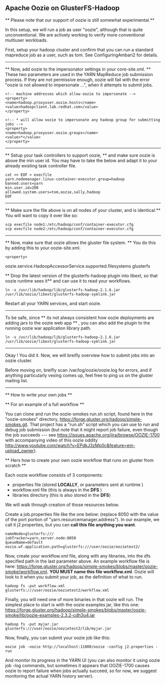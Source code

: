 Apache Oozie on GlusterFS-Hadoop
--------------------------------

** Please note that our support of oozie is still somewhat experimental.** 

In this setup, we will run a job as user "oozie", although that is quite unconventional.  We are actively working to verify more conventional multiuser workloads. 

First, setup your hadoop cluster and confirm that you can run a standard mapreduce job as a user, such as tom.  See ConfiguringAmbari2 for details.

--------------------

** Now, add oozie to the impersonator settings in your core-site.xml. **  These two parameters are used in the YARN MapReduce job submission process.  If they are not permissive enough, oozie will fail with the error "oozie is not allowed to impersonate ...", when it attempts to submit jobs.   

    <!-- machine addresses which allow oozie to impersonate --> 
    <property>
    <name>hadoop.proxyuser.oozie.hosts</name>
    <value>hadoopclient.lab.redhat.com</value>
    </property>
    
    <!-- * will allow oozie to impersonate any hadoop group for submitting jobs -->
    <property>
    <name>hadoop.proxyuser.oozie.groups</name>
    <value>*</value>
    </property>

--------------------
** Setup your task controllers to support oozie, ** and make sure oozie is above the min user id.  You may have to take the below and adapt it to your already existing task controller file. 

    cat << EOF > execfile
    yarn.nodemanager.linux-container-executor.group=hadoop
    banned.users=yarn
    min.user.id=200
    allowed.system.users=tom,oozie,sally,hadoop
    EOF
-------------------

** Make sure the file above is on all nodes of your cluster, and is identical.**  You will want to copy it over like so:

    scp execfile node1:/etc/hadoop/conf/container-executor.cfg
    scp execfile node2:/etc/hadoop/conf/container-executor.cfg
---------------------

** Now, make sure that oozie allows the gluster file system.  ** 
You do this by adding this to your oozie-site.xml. 

    <property>  
  
<name>oozie.service.HadoopAccessorService.supported.filesystems</name>
    <value>glusterfs</value>
    </property>

** Drop the latest version of the glusterfs-hadoop plugin into libext, so that oozie runtime sees it** and can use it to read your workflows.   

    ln -s /usr/lib/hadoop/lib/glusterfs-hadoop-2.1.6.jar /usr/lib/oozie/libext/glusterfs-hadoop-symlink.jar

Restart all your YARN services, and start oozie.

-------------------------

To be safe, since ** its not always consistent how oozie deployments are adding jars to the oozie web app ** , you can also add the plugin to the running oozie war application library path.

    ln -s /usr/lib/hadoop/lib/glusterfs-hadoop-2.1.6.jar /usr/lib/oozie/libext/glusterfs-hadoop-symlink.jar

---------------------------

Okay ! You did it.  Now, we will breifly overview how to submit jobs into an oozie cluster.  

Before moving on, breifly scan /var/log/oozie/oozie.log for errors, and if anything particularly vexing comes up, feel free to ping us on the gluster mailing list.

---------------------------
** How to write your own jobs ** 

** For an example of a full workflow ** 

You can clone and run the oozie-smokes run.sh script, found here in the "oozie-smokes" directory, https://forge.gluster.org:hadoop/simple-smokes.git.  That project has a "run.sh" script which you can use to run and debug job submission (but note that it might report job failure, even though the job succeeds --- see https://issues.apache.org/jira/browse/OOZIE-1700 with accompanying video of this oozie oddity http://www.youtube.com/watch?v=EPdkJ3zMp0c&feature=em-upload_owner).

** Hers how to create your own oozie workflow that runs on gluster from scratch ** 

Each oozie workflow consists of 3 components:
* properties file (stored **LOCALLY**, or parameters sent at runtime )
* workflow.xml file (this is always in the **DFS** )
* libraries directory (this is also stored in the **DFS**)

We will walk through creation of those resources below.

Create a job.properties file like the one below: (replace 8050 with the value of the port portion of "yarn.resourcemanager.address").  In our example, we call it j2.properties, but you can **call this file anything you want**.

    nameNode=glusterfs:///
    jobTracker=yarn.server.node:8050
    queueName=default
    oozie.wf.application.path=glusterfs:///user/oozie/oozietest2/

Now, create your workflow.xml file, along with any libraries, into the dfs specified path in the last parameter above.  An example workflow file is here: https://forge.gluster.org/hadoop/simple-smokes/blobs/master/oozie-smoke/workflow.xml.  **YOU MUST name this file workflow.xml**.  Oozie will look to it when you submit your job, as the definition of what to run.

    hadoop fs -put workflow.xml glusterfs:///user/oozie/oozietest2/workflow.xml
    
Finally, you will need one of more binaries in that oozie will run.  The simplest place to start is with the oozie examples jar, like this one: https://forge.gluster.org/hadoop/simple-smokes/blobs/master/oozie-smoke/lib/oozie-examples-2.3.2-cdh3u4.jar
    
    hadoop fs -put myjar.jar glusterfs:///user/oozie/oozietest2/lib/myjar.jar
    
Now, finally, you can submit your oozie job like this: 

    oozie job -oozie http://localhost:11000/oozie -config j2.properties -run
    
And monitor its progress in the YARN UI (you can also monitor it using oozie job -log commands, but sometimes it appears that OOZIE-1700 causes oozie to report failure when jobs actually succeed, so for now, we suggest monitoring the actual YARN history server).


